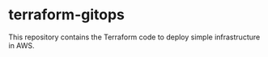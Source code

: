 # terraform-gitops
This repository contains the Terraform code to deploy simple infrastructure in AWS. 
